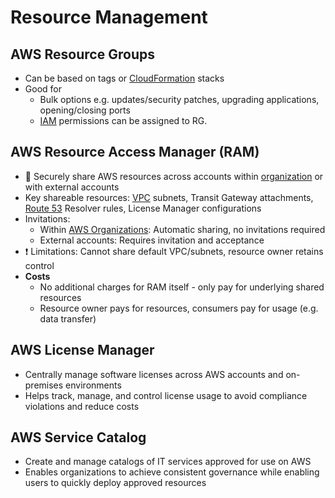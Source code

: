 # Resource Management

## AWS Resource Groups

- Can be based on tags or [CloudFormation](./07-05-resiliency-infrastructure-as-code-cloudformation-cdk-sam.md#cloudformation) stacks
- Good for
  - Bulk options e.g. updates/security patches, upgrading applications, opening/closing ports
  - [IAM](./02-01-security-iam.md#iam) permissions can be assigned to RG.

## AWS Resource Access Manager (RAM)

- 📝 Securely share AWS resources across accounts within [organization](./01-03-aws-management-account-organizations-control-tower.md#aws-organizations) or with external accounts
- Key shareable resources: [VPC](./04-02-networking-vpc.md#amazon-vpc) subnets, Transit Gateway attachments, [Route 53](./04-06-01-networking-edge-route-53.md#route-53) Resolver rules, License Manager configurations
- Invitations:
  - Within [AWS Organizations](./01-03-aws-management-account-organizations-control-tower.md#aws-organizations): Automatic sharing, no invitations required
  - External accounts: Requires invitation and acceptance
- ❗ Limitations: Cannot share default VPC/subnets, resource owner retains control
- **Costs**
  - No additional charges for RAM itself - only pay for underlying shared resources
  - Resource owner pays for resources, consumers pay for usage (e.g. data transfer)

## AWS License Manager

- Centrally manage software licenses across AWS accounts and on-premises environments
- Helps track, manage, and control license usage to avoid compliance violations and reduce costs

## AWS Service Catalog

- Create and manage catalogs of IT services approved for use on AWS
- Enables organizations to achieve consistent governance while enabling users to quickly deploy approved resources

